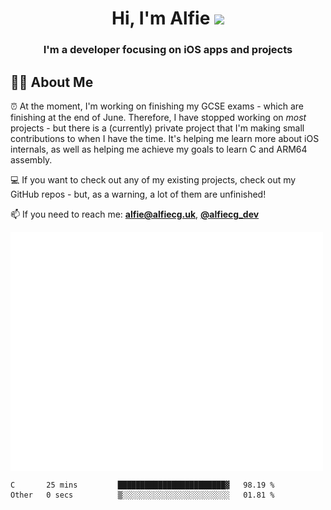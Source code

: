 <h1 align="center">Hi, I'm Alfie <img src="https://raw.githubusercontent.com/MartinHeinz/MartinHeinz/master/wave.gif" width="30px"></h1>
<h3 align="center">I'm a developer focusing on iOS apps and projects</h3>


## 🙋‍♂️ About Me

⏰ At the moment, I'm working on finishing my GCSE exams - which are finishing at the end of June. Therefore, I have stopped working on _most_ projects - but there is a (currently) private project that I'm making small contributions to when I have the time. It's helping me learn more about iOS internals, as well as helping me achieve my goals to learn C and ARM64 assembly. 

💻 If you want to check out any of my existing projects, check out my GitHub repos - but, as a warning, a lot of them are unfinished!

📫 If you need to reach me: **alfie@alfiecg.uk**, **[@alfiecg_dev](https://twitter.com/alfiecg_dev)**

<img align="center" src="/github-metrics.svg" alt="Metrics" width="500">

<!--START_SECTION:waka-->

```text
C       25 mins         ████████████████████████▓   98.19 %
Other   0 secs          ▒░░░░░░░░░░░░░░░░░░░░░░░░   01.81 %
```

<!--END_SECTION:waka-->
